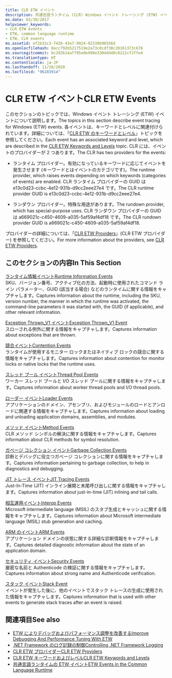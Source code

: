 ```yaml
---
title: CLR ETW イベント
description: 共通言語ランタイム (CLR) Windows イベント トレーシング (ETW) イベントに関する記事をご覧ください。 イベント プロバイダーには、ランタイム プロバイダーとランダウン プロバイダーの 2 つがあります。
ms.date: 03/30/2017
helpviewer_keywords:
- CLR ETW events
- ETW, common language runtime
- ETW, CLR events
ms.assetid: ef2b31c3-7426-43e7-9924-92339b96556d
ms.openlocfilehash: 8acc792b5217519e2a73c0cdf30c20161373c678
ms.sourcegitcommit: bc293b14af795e0e999e3304dd40c0222cf2ffe4
ms.translationtype: HT
ms.contentlocale: ja-JP
ms.lasthandoff: 11/26/2020
ms.locfileid: "96283914"
---
```

# <a name="clr-etw-events"></a><span data-ttu-id="4099f-104">CLR ETW イベント</span><span class="sxs-lookup"><span data-stu-id="4099f-104">CLR ETW Events</span></span>

<span data-ttu-id="4099f-105">このセクションのトピックでは、Windows イベント トレーシング (ETW) イベントについて説明します。</span><span class="sxs-lookup"><span data-stu-id="4099f-105">The topics in this section describe event tracing for Windows (ETW) events.</span></span> <span data-ttu-id="4099f-106">各イベントは、キーワードとレベルに関連付けられています。詳細については、「[CLR ETW のキーワードとレベル](clr-etw-keywords-and-levels.md)」トピックを参照してください。</span><span class="sxs-lookup"><span data-stu-id="4099f-106">Each event has an associated keyword and level, which are described in the [CLR ETW Keywords and Levels](clr-etw-keywords-and-levels.md) topic.</span></span> <span data-ttu-id="4099f-107">CLR には、イベントのプロバイダーが 2 つあります。</span><span class="sxs-lookup"><span data-stu-id="4099f-107">The CLR has two providers for the events:</span></span>  
  
- <span data-ttu-id="4099f-108">ランタイム プロバイダー。有効になっているキーワードに応じてイベントを発生させます (キーワードとはイベントのカテゴリです)。</span><span class="sxs-lookup"><span data-stu-id="4099f-108">The runtime provider, which raises events depending on which keywords (categories of events) are enabled.</span></span> <span data-ttu-id="4099f-109">CLR ランタイム プロバイダーの GUID は e13c0d23-ccbc-4e12-931b-d9cc2eee27e4 です。</span><span class="sxs-lookup"><span data-stu-id="4099f-109">The CLR runtime provider GUID is e13c0d23-ccbc-4e12-931b-d9cc2eee27e4.</span></span>  
  
- <span data-ttu-id="4099f-110">ランダウン プロバイダー。特殊な用途があります。</span><span class="sxs-lookup"><span data-stu-id="4099f-110">The rundown provider, which has special-purpose uses.</span></span> <span data-ttu-id="4099f-111">CLR ランダウン プロバイダーの GUID は a669021c-c450-4609-a035-5af59af4df18 です。</span><span class="sxs-lookup"><span data-stu-id="4099f-111">The CLR rundown provider GUID is a669021c-c450-4609-a035-5af59af4df18.</span></span>  
  
 <span data-ttu-id="4099f-112">プロバイダーの詳細については、「[CLR ETW Providers](clr-etw-providers.md)」(CLR ETW プロバイダー) を参照してください。</span><span class="sxs-lookup"><span data-stu-id="4099f-112">For more information about the providers, see [CLR ETW Providers](clr-etw-providers.md).</span></span>  
  
## <a name="in-this-section"></a><span data-ttu-id="4099f-113">このセクションの内容</span><span class="sxs-lookup"><span data-stu-id="4099f-113">In This Section</span></span>  

 [<span data-ttu-id="4099f-114">ランタイム情報イベント</span><span class="sxs-lookup"><span data-stu-id="4099f-114">Runtime Information Events</span></span>](runtime-information-etw-events.md)  
 <span data-ttu-id="4099f-115">SKU、バージョン番号、アクティブ化の方法、起動時に使用されたコマンド ライン パラメーター、GUID (該当する場合) などのランタイムに関する情報をキャプチャします。</span><span class="sxs-lookup"><span data-stu-id="4099f-115">Captures information about the runtime, including the SKU, version number, the manner in which the runtime was activated, the command-line parameters it was started with, the GUID (if applicable), and other relevant information.</span></span>  
  
 [<span data-ttu-id="4099f-116">Exception Thrown_V1 イベント</span><span class="sxs-lookup"><span data-stu-id="4099f-116">Exception Thrown_V1 Event</span></span>](exception-thrown-v1-etw-event.md)  
 <span data-ttu-id="4099f-117">スローされる例外に関する情報をキャプチャします。</span><span class="sxs-lookup"><span data-stu-id="4099f-117">Captures information about exceptions that are thrown.</span></span>  
  
 [<span data-ttu-id="4099f-118">競合イベント</span><span class="sxs-lookup"><span data-stu-id="4099f-118">Contention Events</span></span>](contention-etw-events.md)  
 <span data-ttu-id="4099f-119">ランタイムが使用するモニター ロックまたはネイティブ ロックの競合に関する情報をキャプチャします。</span><span class="sxs-lookup"><span data-stu-id="4099f-119">Captures information about contention for monitor locks or native locks that the runtime uses.</span></span>  
  
 [<span data-ttu-id="4099f-120">スレッド プール イベント</span><span class="sxs-lookup"><span data-stu-id="4099f-120">Thread Pool Events</span></span>](thread-pool-etw-events.md)  
 <span data-ttu-id="4099f-121">ワーカー スレッド プールと I/O スレッド プールに関する情報をキャプチャします。</span><span class="sxs-lookup"><span data-stu-id="4099f-121">Captures information about worker thread pools and I/O thread pools.</span></span>  
  
 [<span data-ttu-id="4099f-122">ローダー イベント</span><span class="sxs-lookup"><span data-stu-id="4099f-122">Loader Events</span></span>](loader-etw-events.md)  
 <span data-ttu-id="4099f-123">アプリケーションのドメイン、アセンブリ、およびモジュールのロードとアンロードに関連する情報をキャプチャします。</span><span class="sxs-lookup"><span data-stu-id="4099f-123">Captures information about loading and unloading application domains, assemblies, and modules.</span></span>  
  
 [<span data-ttu-id="4099f-124">メソッド イベント</span><span class="sxs-lookup"><span data-stu-id="4099f-124">Method Events</span></span>](method-etw-events.md)  
 <span data-ttu-id="4099f-125">CLR メソッド シンボルの解決に関する情報をキャプチャします。</span><span class="sxs-lookup"><span data-stu-id="4099f-125">Captures information about CLR methods for symbol resolution.</span></span>  
  
 [<span data-ttu-id="4099f-126">ガベージ コレクション イベント</span><span class="sxs-lookup"><span data-stu-id="4099f-126">Garbage Collection Events</span></span>](garbage-collection-etw-events.md)  
 <span data-ttu-id="4099f-127">診断とデバッグに役立つガベージ コレクションに関する情報をキャプチャします。</span><span class="sxs-lookup"><span data-stu-id="4099f-127">Captures information pertaining to garbage collection, to help in diagnostics and debugging.</span></span>  
  
 [<span data-ttu-id="4099f-128">JIT トレース イベント</span><span class="sxs-lookup"><span data-stu-id="4099f-128">JIT Tracing Events</span></span>](jit-tracing-etw-events.md)  
 <span data-ttu-id="4099f-129">Just-In-Time (JIT) インライン展開と末尾呼び出しに関する情報をキャプチャします。</span><span class="sxs-lookup"><span data-stu-id="4099f-129">Captures information about just-in-time (JIT) inlining and tail calls.</span></span>  
  
 [<span data-ttu-id="4099f-130">相互運用イベント</span><span class="sxs-lookup"><span data-stu-id="4099f-130">Interop Events</span></span>](interop-etw-events.md)  
 <span data-ttu-id="4099f-131">Microsoft intermediate language (MSIL) のスタブ生成とキャッシュに関する情報をキャプチャします。</span><span class="sxs-lookup"><span data-stu-id="4099f-131">Captures information about Microsoft intermediate language (MSIL) stub generation and caching.</span></span>  
  
 [<span data-ttu-id="4099f-132">ARM のイベント</span><span class="sxs-lookup"><span data-stu-id="4099f-132">ARM Events</span></span>](application-domain-resource-monitoring-arm-etw-events.md)  
 <span data-ttu-id="4099f-133">アプリケーション ドメインの状態に関する詳細な診断情報をキャプチャします。</span><span class="sxs-lookup"><span data-stu-id="4099f-133">Captures detailed diagnostic information about the state of an application domain.</span></span>  
  
 [<span data-ttu-id="4099f-134">セキュリティ イベント</span><span class="sxs-lookup"><span data-stu-id="4099f-134">Security Events</span></span>](security-etw-events.md)  
 <span data-ttu-id="4099f-135">厳密な名前と Authenticode の検証に関する情報をキャプチャします。</span><span class="sxs-lookup"><span data-stu-id="4099f-135">Captures information about strong name and Authenticode verification.</span></span>  
  
 [<span data-ttu-id="4099f-136">スタック イベント</span><span class="sxs-lookup"><span data-stu-id="4099f-136">Stack Event</span></span>](stack-etw-event.md)  
 <span data-ttu-id="4099f-137">イベントが発生した後に、他のイベントでスタック トレースの生成に使用された情報をキャプチャします。</span><span class="sxs-lookup"><span data-stu-id="4099f-137">Captures information that is used with other events to generate stack traces after an event is raised.</span></span>  
  
## <a name="see-also"></a><span data-ttu-id="4099f-138">関連項目</span><span class="sxs-lookup"><span data-stu-id="4099f-138">See also</span></span>

- [<span data-ttu-id="4099f-139">ETW によりデバッグおよびパフォーマンス調整を改善する</span><span class="sxs-lookup"><span data-stu-id="4099f-139">Improve Debugging And Performance Tuning With ETW</span></span>](/archive/msdn-magazine/2007/april/event-tracing-improve-debugging-and-performance-tuning-with-etw)
- [<span data-ttu-id="4099f-140">.NET Framework のログ記録の制御</span><span class="sxs-lookup"><span data-stu-id="4099f-140">Controlling .NET Framework Logging</span></span>](controlling-logging.md)
- [<span data-ttu-id="4099f-141">CLR ETW プロバイダー</span><span class="sxs-lookup"><span data-stu-id="4099f-141">CLR ETW Providers</span></span>](clr-etw-providers.md)
- [<span data-ttu-id="4099f-142">CLR ETW キーワードおよびレベル</span><span class="sxs-lookup"><span data-stu-id="4099f-142">CLR ETW Keywords and Levels</span></span>](clr-etw-keywords-and-levels.md)
- [<span data-ttu-id="4099f-143">共通言語ランタイムの ETW イベント</span><span class="sxs-lookup"><span data-stu-id="4099f-143">ETW Events in the Common Language Runtime</span></span>](etw-events-in-the-common-language-runtime.md)
